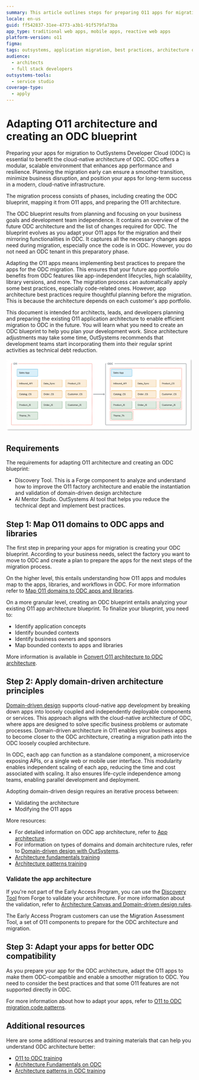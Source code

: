 ```yaml
---
summary: This article outlines steps for preparing O11 apps for migration to OutSystems Developer Cloud (ODC), focusing on adopting best practices in architecture and domain-driven design for a smooth transition.
locale: en-us
guid: ff542837-31ee-4773-a3b1-91f579fa73ba
app_type: traditional web apps, mobile apps, reactive web apps
platform-version: o11
figma:
tags: outsystems, application migration, best practices, architecture design, domain-driven design
audience:
  - architects
  - full stack developers
outsystems-tools:
  - service studio
coverage-type:
  - apply
---
```


# Adapting O11 architecture and creating an ODC blueprint

Preparing your apps for migration to OutSystems Developer Cloud (ODC) is essential to benefit the cloud-native architecture of ODC. ODC offers a modular, scalable environment that enhances app performance and resilience. Planning the migration early can ensure a smoother transition, minimize business disruption, and position your apps for long-term success in a modern, cloud-native infrastructure.

The migration process consists of phases, including creating the ODC blueprint, mapping it from O11 apps, and preparing the O11 architecture.

The ODC blueprint results from planning and focusing on your business goals and development team independence. It contains an overview of the future ODC architecture and the list of changes required for ODC. The blueprint evolves as you adapt your O11 apps for the migration and their mirroring functionalities in ODC. It captures all the necessary changes apps need during migration, especially once the code is in ODC. However, you do not need an ODC tenant in this preparatory phase.

Adapting the O11 apps means implementing best practices to prepare the apps for the ODC migration. This ensures that your future app portfolio benefits from ODC features like app-independent lifecycles, high scalability, library versions, and more. The migration process can automatically apply some best practices, especially code-related ones. However, app architecture best practices require thoughtful planning before the migration. This is because the architecture depends on each customer's app portfolio.

This document is intended for architects, leads, and developers planning and preparing the existing O11 application architecture to enable efficient migration to ODC in the future. You will learn what you need to create an ODC blueprint to help you plan your development work. Since architecture adjustments may take some time, OutSystems recommends that development teams start incorporating them into their regular sprint activities as technical debt reduction.

![Diagram showing the migration of O11 app components to ODC, illustrating the mapping of various modules such as Sales App, InBound_API, Data_Sync, Product_CS, Catalog_CS, Order_CS, Customer_CS, Product_IS, Order_IS, Customer_IS, and Theme_Th.](images/odc-blueprint-diag.png "O11 to ODC Migration Blueprint Diagram")

## Requirements

The requirements for adapting O11 architecture and creating an ODC blueprint:

* Discovery Tool. This is a Forge component to analyze and understand how to improve the O11 factory architecture and enable the instantiation and validation of domain-driven design architecture
* AI Mentor Studio. OutSystems AI tool that helps you reduce the technical dept and implement best practices.

## Step 1: Map O11 domains to ODC apps and libraries

The first step in preparing your apps for migration is creating your ODC blueprint. According to your business needs, select the factory you want to move to ODC and create a plan to prepare the apps for the next steps of the migration process.

On the higher level, this entails understanding how O11 apps and modules map to the apps, libraries, and workflows in ODC. For more information refer to [Map O11 domains to ODC apps and libraries](plan-map-incremental.md).

On a more granular level, creating an ODC blueprint entails analyzing your existing O11 app architecture blueprint. To finalize your blueprint, you need to:

* Identify application concepts
* Identify bounded contexts
* Identify business owners and sponsors
* Map bounded contexts to apps and libraries

More information is available in [Convert O11 architecture to ODC architecture](plan-convert-arch-incrementale.md).

## Step 2: Apply domain-driven architecture principles

[Domain-driven design](https://success.outsystems.com/documentation/best_practices/architecture/outsystems_domain_driven_architecture/domain_driven_design/) supports cloud-native app development by breaking down apps into loosely coupled and independently deployable components or services. This approach aligns with the cloud-native architecture of ODC, where apps are designed to solve specific business problems or automate processes. Domain-driven architecture in O11 enables your business apps to become closer to the ODC architecture, creating a migration path into the ODC loosely coupled architecture.

In ODC, each app can function as a standalone component, a microservice exposing APIs, or a single web or mobile user interface. This modularity enables independent scaling of each app, reducing the time and cost associated with scaling. It also ensures life-cycle independence among teams, enabling parallel development and deployment.

Adopting domain-driven design requires an iterative process between:

* Validating the architecture
* Modifying the O11 apps

More resources:

* For detailed information on ODC app architecture, refer to [App architecture](https://success.outsystems.com/documentation/outsystems_developer_cloud/app_architecture/).
* For information on types of domains and domain architecture rules, refer to [Domain-driven design with OutSystems](https://success.outsystems.com/documentation/best_practices/architecture/outsystems_domain_driven_architecture/domain_driven_design_with_outsystems/).
* [Architecture fundamentals training](https://learn.outsystems.com/training/journeys/architecture-fundamentals-559/apps/odc/1)
* [Architecture patterns training](https://learn.outsystems.com/training/journeys/architecture-patterns-581/odc)

### Validate the app architecture

If you're not part of the Early Access Program, you can use the [Discovery Tool](https://www.outsystems.com/forge/component-overview/409/discovery-o11) from Forge to validate your architecture. For more information about the validation, refer to [Architecture Canvas and Domain-driven design rules](https://success.outsystems.com/documentation/best_practices/architecture/designing_the_architecture_of_your_outsystems_applications/validating_your_application_architecture/).

The Early Access Program customers can use the Migration Assessment Tool, a set of O11 components to prepare for the ODC architecture and migration.

## Step 3: Adapt your apps for better ODC compatibility

As you prepare your app for the ODC architecture, adapt the O11 apps to make them ODC-compatible and enable a smoother migration to ODC. You need to consider the best practices and that some O11 features are not supported directly in ODC.

For more information about how to adapt your apps, refer to [O11 to ODC migration code patterns](../code-patterns/intro.md).

## Additional resources

Here are some additional resources and training materials that can help you understand ODC architecture better:

* [O11 to ODC training](https://learn.outsystems.com/training/journeys/from-o11-to-odc-569)
* [Architecture Fundamentals on ODC](https://learn.outsystems.com/training/journeys/architecture-fundamentals-559/)
* [Architecture patterns in ODC training](https://learn.outsystems.com/training/journeys/architecture-patterns-581/)
